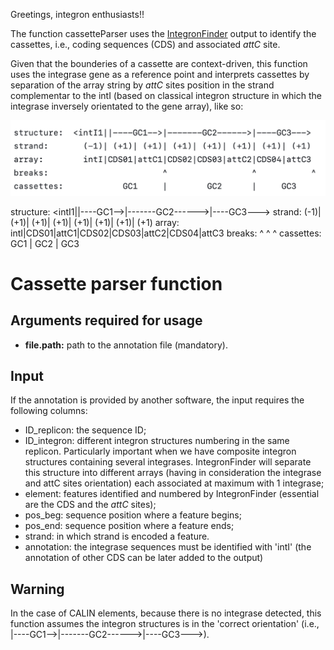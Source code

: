 Greetings, integron enthusiasts!!

The function cassetteParser uses the [IntegronFinder](https://doi.org/10.3390/microorganisms10040700) output to identify the cassettes, i.e., coding sequences (CDS) and associated *attC* site.

Given that the bounderies of a cassette are context-driven, this function uses the integrase gene as a reference point and interprets cassettes by separation of the array string by *attC* sites position in the strand complementar to the intI (based on classical integron structure in which the integrase inversely orientated to the gene array), like so:

![](image.png)

structure:  <intI1||----GC1-->|-------GC2------>|----GC3--->
strand:       (-1)| (+1)| (+1)| (+1)| (+1)| (+1)| (+1)| (+1)
array:        intI|CDS01|attC1|CDS02|CDS03|attC2|CDS04|attC3
breaks:                       ^                 ^           ^
cassettes:            GC1     |        GC2      |     GC3    



# Cassette parser function

## Arguments required for usage
- **file.path:** path to the annotation file (mandatory).


## Input
If the annotation is provided by another software, the input requires the following columns:
- ID_replicon: the sequence ID;
- ID_integron: different integron structures numbering in the same replicon. Particularly important when we have composite integron structures containing several integrases. IntegronFinder will separate this structure into different arrays (having in consideration the integrase and attC sites orientation) each associated at maximum with 1 integrase;
- element: features identified and numbered by IntegronFinder (essential are the CDS and the *attC* sites);
- pos_beg: sequence position where a feature begins;
- pos_end: sequence position where a feature ends;
- strand: in which strand is encoded a feature.
- annotation: the integrase sequences must be identified with 'intI' (the annotation of other CDS can be later added to the output)

## Warning
In the case of CALIN elements, because there is no integrase detected, this function assumes the integron structures is in the 'correct orientation' (i.e., |----GC1-->|-------GC2------>|----GC3--->).

